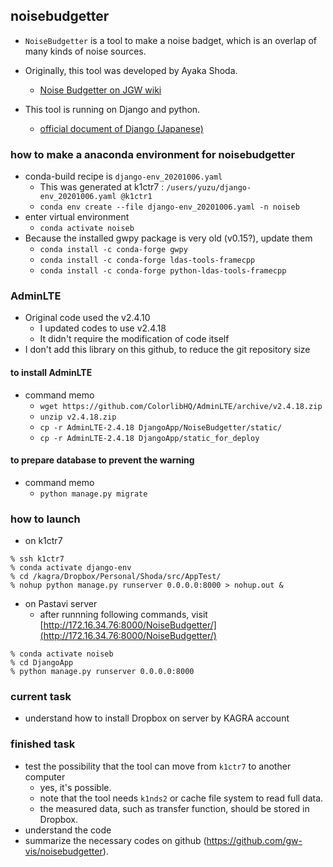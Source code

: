 ## noisebudgetter
- `NoiseBudgetter` is a tool to make a noise badget, which is an overlap of many kinds of noise sources.

- Originally, this tool was developed by Ayaka Shoda.
  - [Noise Budgetter on JGW wiki](http://gwwiki.icrr.u-tokyo.ac.jp/JGWwiki/KAGRA/Commissioning/NoiseBudgetter)

- This tool is running on Django and python.
  - [official document of Django (Japanese)](https://docs.djangoproject.com/ja/2.2/intro/tutorial01/)

### how to make a anaconda environment for noisebudgetter
- conda-build recipe is `django-env_20201006.yaml`
  - This was generated at k1ctr7 : `/users/yuzu/django-env_20201006.yaml @k1ctr1`
  - `conda env create --file django-env_20201006.yaml -n noiseb`
- enter virtual environment
   - `conda activate noiseb`
- Because the installed gwpy package is very old (v0.15?), update them
  - `conda install -c conda-forge gwpy`
  - `conda install -c conda-forge ldas-tools-framecpp`
  - `conda install -c conda-forge python-ldas-tools-framecpp`

### AdminLTE
- Original code used the v2.4.10
  - I updated codes to use v2.4.18
  - It didn't require the modification of code itself
- I don't add this library on this github, to reduce the git repository size

#### to install AdminLTE
- command memo
  - `wget https://github.com/ColorlibHQ/AdminLTE/archive/v2.4.18.zip`
  - `unzip v2.4.18.zip`
  - `cp -r AdminLTE-2.4.18 DjangoApp/NoiseBudgetter/static/`
  - `cp -r AdminLTE-2.4.18 DjangoApp/static_for_deploy`

#### to prepare database to prevent the warning
- command memo 
  - `python manage.py migrate`

### how to launch
- on k1ctr7

``` shell
% ssh k1ctr7
% conda activate django-env
% cd /kagra/Dropbox/Personal/Shoda/src/AppTest/
% nohup python manage.py runserver 0.0.0.0:8000 > nohup.out &
```

- on Pastavi server
  - after runnning following commands, visit [http://172.16.34.76:8000/NoiseBudgetter/](http://172.16.34.76:8000/NoiseBudgetter/)

``` shell
% conda activate noiseb
% cd DjangoApp
% python manage.py runserver 0.0.0.0:8000
```

### current task
- understand how to install Dropbox on server by KAGRA account

### finished task
- test the possibility that the tool can move from `k1ctr7` to another computer
  - yes, it's possible.
  - note that the tool needs `k1nds2` or cache file system to read full data.
  - the measured data, such as transfer function, should be stored in Dropbox. 
- understand the code
- summarize the necessary codes on github (https://github.com/gw-vis/noisebudgetter).

